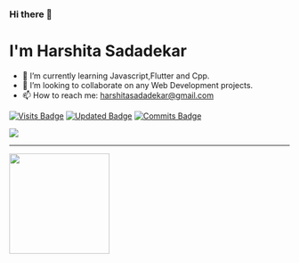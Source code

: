 ### Hi there 👋
# I'm Harshita Sadadekar


- 🌱 I’m currently learning Javascript,Flutter and Cpp.
- 👯 I’m looking to collaborate on any Web Development projects.
- 📫 How to reach me: harshitasadadekar@gmail.com


[![Visits Badge](https://badges.pufler.dev/visits/puf17640/git-badges)](https://github.com/HarshitaSadadekar/HarshitaSadadekar.git)
[![Updated Badge](https://badges.pufler.dev/updated/puf17640/git-badges)](https://github.com/HarshitaSadadekar/HarshitaSadadekar.git)
[![Commits Badge](https://badges.pufler.dev/commits/monthly/puf17640)](https://github.com/HarshitaSadadekar/HarshitaSadadekar.git)

![](https://komarev.com/ghpvc/?username=HarshitaSadadekar&color=ff69b4)
___________________________________________________________________________________________________________________________________________________________________________________



<img height="180em" src="https://github-readme-stats.vercel.app/api?username=HarshitaSadadekar&show_icons=true&hide_border=true&&count_private=true&include_all_commits=true" />
